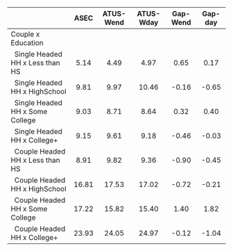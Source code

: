 
|                      |         ASEC |    ATUS-Wend |    ATUS-Wday |     Gap-Wend |      Gap-day |
| -------------------- | :----------: | :----------: | :----------: | :----------: | :----------: |
| Couple x Education   |              |              |              |              |              |
| &nbsp;&nbsp;Single Headed HH x Less than HS |         5.14 |         4.49 |         4.97 |         0.65 |         0.17 |
| &nbsp;&nbsp;Single Headed HH x HighSchool |         9.81 |         9.97 |        10.46 |        -0.16 |        -0.65 |
| &nbsp;&nbsp;Single Headed HH x Some College |         9.03 |         8.71 |         8.64 |         0.32 |         0.40 |
| &nbsp;&nbsp;Single Headed HH x College+ |         9.15 |         9.61 |         9.18 |        -0.46 |        -0.03 |
| &nbsp;&nbsp;Couple Headed HH x Less than HS |         8.91 |         9.82 |         9.36 |        -0.90 |        -0.45 |
| &nbsp;&nbsp;Couple Headed HH x HighSchool |        16.81 |        17.53 |        17.02 |        -0.72 |        -0.21 |
| &nbsp;&nbsp;Couple Headed HH x Some College |        17.22 |        15.82 |        15.40 |         1.40 |         1.82 |
| &nbsp;&nbsp;Couple Headed HH x College+ |        23.93 |        24.05 |        24.97 |        -0.12 |        -1.04 |


